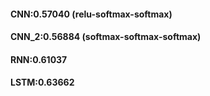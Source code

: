 #### CNN:0.57040 (relu-softmax-softmax)
#### CNN_2:0.56884 (softmax-softmax-softmax)
#### RNN:0.61037
#### LSTM:0.63662
